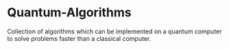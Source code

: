 # Quantum-Algorithms
Collection of algorithms which can be implemented on a quantum computer to solve problems faster than a classical computer.
